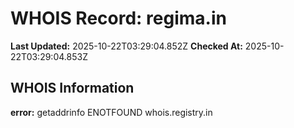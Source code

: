 # WHOIS Record: regima.in

**Last Updated:** 2025-10-22T03:29:04.852Z
**Checked At:** 2025-10-22T03:29:04.853Z

## WHOIS Information

**error:** getaddrinfo ENOTFOUND whois.registry.in

